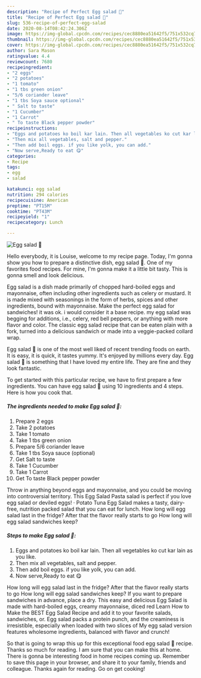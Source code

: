 ```yaml
---
description: "Recipe of Perfect Egg salad 🥗"
title: "Recipe of Perfect Egg salad 🥗"
slug: 536-recipe-of-perfect-egg-salad
date: 2020-08-14T08:42:24.306Z
image: https://img-global.cpcdn.com/recipes/cec8880ea51642f5/751x532cq70/egg-salad-🥗-recipe-main-photo.jpg
thumbnail: https://img-global.cpcdn.com/recipes/cec8880ea51642f5/751x532cq70/egg-salad-🥗-recipe-main-photo.jpg
cover: https://img-global.cpcdn.com/recipes/cec8880ea51642f5/751x532cq70/egg-salad-🥗-recipe-main-photo.jpg
author: Sara Mason
ratingvalue: 4.4
reviewcount: 7680
recipeingredient:
- "2 eggs"
- "2 potatoes"
- "1 tomato"
- "1 tbs green onion"
- "5/6 coriander leave"
- "1 tbs Soya sauce optional"
- " Salt to taste"
- "1 Cucumber"
- "1 Carrot"
- " To taste Black pepper powder"
recipeinstructions:
- "Eggs and potatoes ko boil kar lain. Then all vegetables ko cut kar lain as you like."
- "Then mix all vegetables, salt and pepper."
- "Then add boil eggs. if you like yolk, you can add."
- "Now serve,Ready to eat 😋"
categories:
- Recipe
tags:
- egg
- salad

katakunci: egg salad 
nutrition: 294 calories
recipecuisine: American
preptime: "PT15M"
cooktime: "PT43M"
recipeyield: "1"
recipecategory: Lunch

---
```



![Egg salad 🥗](https://img-global.cpcdn.com/recipes/cec8880ea51642f5/751x532cq70/egg-salad-🥗-recipe-main-photo.jpg)

Hello everybody, it is Louise, welcome to my recipe page. Today, I'm gonna show you how to prepare a distinctive dish, egg salad 🥗. One of my favorites food recipes. For mine, I'm gonna make it a little bit tasty. This is gonna smell and look delicious.

Egg salad is a dish made primarily of chopped hard-boiled eggs and mayonnaise, often including other ingredients such as celery or mustard. It is made mixed with seasonings in the form of herbs, spices and other ingredients, bound with mayonnaise. Make the perfect egg salad for sandwiches! it was ok. i would consider it a base recipe. my egg salad was begging for additions, i.e., celery, red bell peppers, or anything with more flavor and color. The classic egg salad recipe that can be eaten plain with a fork, turned into a delicious sandwich or made into a veggie-packed collard wrap.

Egg salad 🥗 is one of the most well liked of recent trending foods on earth. It is easy, it is quick, it tastes yummy. It's enjoyed by millions every day. Egg salad 🥗 is something that I have loved my entire life. They are fine and they look fantastic.


To get started with this particular recipe, we have to first prepare a few ingredients. You can have egg salad 🥗 using 10 ingredients and 4 steps. Here is how you cook that.

<!--inarticleads1-->

##### The ingredients needed to make Egg salad 🥗:

1. Prepare 2 eggs
1. Take 2 potatoes
1. Take 1 tomato
1. Take 1 tbs green onion
1. Prepare 5/6 coriander leave
1. Take 1 tbs Soya sauce (optional)
1. Get  Salt to taste
1. Take 1 Cucumber
1. Take 1 Carrot
1. Get  To taste Black pepper powder


Throw in anything beyond eggs and mayonnaise, and you could be moving into controversial territory. This Egg Salad Pasta salad is perfect if you love egg salad or deviled eggs! · Potato Tuna Egg Salad makes a tasty, dairy-free, nutrition packed salad that you can eat for lunch. How long will egg salad last in the fridge? After that the flavor really starts to go How long will egg salad sandwiches keep? 

<!--inarticleads2-->

##### Steps to make Egg salad 🥗:

1. Eggs and potatoes ko boil kar lain. Then all vegetables ko cut kar lain as you like.
1. Then mix all vegetables, salt and pepper.
1. Then add boil eggs. if you like yolk, you can add.
1. Now serve,Ready to eat 😋


How long will egg salad last in the fridge? After that the flavor really starts to go How long will egg salad sandwiches keep? If you want to prepare sandwiches in advance, place a dry. This easy and delicious Egg Salad is made with hard-boiled eggs, creamy mayonnaise, diced red Learn How to Make the BEST Egg Salad Recipe and add it to your favorite salads, sandwiches, or. Egg salad packs a protein punch, and the creaminess is irresistible, especially when loaded with two slices of My egg salad version features wholesome ingredients, balanced with flavor and crunch! 

So that is going to wrap this up for this exceptional food egg salad 🥗 recipe. Thanks so much for reading. I am sure that you can make this at home. There is gonna be interesting food in home recipes coming up. Remember to save this page in your browser, and share it to your family, friends and colleague. Thanks again for reading. Go on get cooking!
